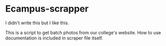 # Ecampus-scrapper
I didn't write this but I like this.

This is a script to get batch photos from our college's website.
How to use documentation is included in scraper file itself.
